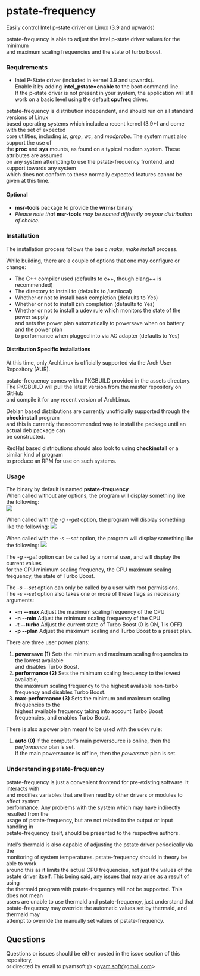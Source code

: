 # pstate-frequency

Easily control Intel p-state driver on Linux (3.9 and upwards)

pstate-frequency is able to adjust the Intel p-state driver values for the minimum  
and maximum scaling frequencies and the state of turbo boost.


### Requirements

+ Intel P-State driver (included in kernel 3.9 and upwards).  
Enable it by adding **intel_pstate=enable** to the boot command line.  
If the p-state driver is not present in your system, the application will still  
work on a basic level using the default **cpufreq** driver.

pstate-frequency is distribution independent, and should run on all standard versions of Linux  
based operating systems which include a recent kernel (3.9+) and come with the set of expected  
core utilities, including *ls*, *grep*, *wc*, and *modprobe*. The system must also support the use of  
the **proc** and **sys** mounts, as found on a typical modern system. These attributes are assumed  
on any system attempting to use the pstate-frequency frontend, and support towards any system  
which does not conform to these normally expected features cannot be given at this time.


#### Optional

+ **msr-tools** package to provide the **wrmsr** binary
+ *Please note that*
**msr-tools**
*may be named diffrently on your distribution of choice.*


### Installation

The installation process follows the basic *make, make install* process.  

While building, there are a couple of options that one may configure or change:  
+ The C++ compiler used (defaults to c++, though clang++ is recommended)  
+ The directory to install to (defaults to /usr/local)  
+ Whether or not to install bash completion (defaults to Yes)
+ Whether or not to install zsh completion (defaults to Yes)
+ Whether or not to install a udev rule which monitors the state of the power supply  
and sets the power plan automatically to powersave when on battery and the power plan  
to performance when plugged into via AC adapter (defaults to Yes)


#### Distribution Specific Installations

At this time, only ArchLinux is officially supported via the Arch User Repository (AUR).

pstate-frequency comes with a PKGBUILD provided in the assets directory.  
The PKGBUILD will pull the latest version from the master repository on GitHub  
and compile it for any recent version of ArchLinux.  

Debian based distributions are currently unofficially supported through the **checkinstall** program  
and this is currently the recommended way to install the package until an actual deb package can  
be constructed.

RedHat based distributions should also look to using **checkinstall** or a similar kind of program  
to produce an RPM for use on such systems.


### Usage

The binary by default is named **pstate-frequency**  
When called without any options, the program will display something like the following:  
![](https://raw.githubusercontent.com/pyamsoft/pstate-frequency/master/assets/img/pstate-frequency_example_run.png)

When called with the *-g --get* option, the program will display something like the following:
![](https://raw.githubusercontent.com/pyamsoft/pstate-frequency/master/assets/img/pstate-frequency_example_get.png)

When called with the *-s --set* option, the program will display something like the following:
![](https://raw.githubusercontent.com/pyamsoft/pstate-frequency/master/assets/img/pstate-frequency_example_set.png)

The *-g --get* option can be called by a normal user, and will display the current values  
for the CPU  minimum scaling frequency, the CPU maximum scaling frequency, the state of Turbo Boost.

The *-s --set* option can only be called by a user with root permissions.  
The *-s --set* option also takes one or more of these flags as necessary arguments:  
+ **-m --max** Adjust the maximum scaling frequency of the CPU
+ **-n --min** Adjust the minimum scaling frequency of the CPU
+ **-t --turbo** Adjust the current state of Turbo Boost (0 is ON, 1 is OFF)
+ **-p --plan** Adjust the maximum scaling and Turbo Boost to a preset plan.

There are three user power plans:  
1. **powersave (1)** Sets the minimum and maximum scaling frequencies to the lowest available  
and disables Turbo Boost.  
2. **performance (2)** Sets the minimum scaling frequency to the lowest available,  
the maximum scaling frequency to the highest available non-turbo frequency and disables Turbo Boost.  
3. **max-performance (3)** Sets the minimum and maximum scaling frequencies to the  
highest available frequency taking into account Turbo Boost frequencies, and enables Turbo Boost.  

There is also a power plan meant to be used with the udev rule:
1. **auto (0)** If the computer's main powersource is online, then the *performance* plan is set.  
If the main powersource is offline, then the *powersave* plan is set.  


### Understanding pstate-frequency

pstate-frequency is just a convenient frontend for pre-existing software. It interacts with  
and modifies variables that are then read by other drivers or modules to affect system  
performance. Any problems with the system which may have indirectly resulted from the  
usage of pstate-frequency, but are not related to the output or input handling in  
pstate-frequency itself, should be presented to the respective authors.

Intel's thermald is also capable of adjusting the pstate driver periodically via the  
monitoring of system temperatures. pstate-frequency should in theory be able to work  
around this as it limits the actual CPU frequencies, not just the values of the  
pstate driver itself. This being said, any issues that may arise as a result of using  
the thermald program with pstate-frequency will not be supported. This does not mean  
users are unable to use thermald and pstate-frequency, just understand that  
pstate-frequency may override the automatic values set by thermald, and thermald may  
attempt to override the manually set values of pstate-frequency.


## Questions

Questions or issues should be either posted in the issue section of this repository,  
or directed by email to pyamsoft @ \<pyam.soft@gmail.com\>
